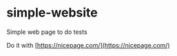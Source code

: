# simple-website

Simple web page to do tests

Do it with [https://nicepage.com/](https://nicepage.com/)

